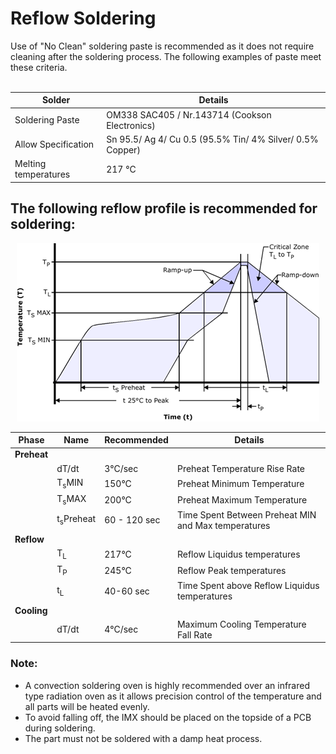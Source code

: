 # Reflow Soldering

Use of "No Clean" soldering paste is recommended as it does not require cleaning after the soldering process. The following examples of paste meet these criteria.
</br>
</br>
<center>

| Solder                | Details                                                               |
| ----------------------| ---------------------------------------------                         |
|Soldering Paste        | OM338 SAC405 / Nr.143714 (Cookson Electronics)                        |
|Allow Specification    | Sn 95.5/ Ag 4/ Cu 0.5 (95.5% Tin/ 4% Silver/ 0.5% Copper)             |
|Melting temperatures   | 217 °C                                                                |


</center>

## The following reflow profile is recommended for soldering:

<center>

![Reflow_plot](../images/Reflow.png)



| Phase     | Name                  | Recommended   | Details                                               |
| ------    |-----------------------|---------------|-------------------------------------------------------|
<b>Preheat  |                       |               |                                                       |
<b>         |dT/dt                  | 3°C/sec       | Preheat Temperature Rise Rate                         |
|           |T<sub>s</sub>MIN       | 150°C         | Preheat Minimum Temperature                           |  
|           |T<sub>s</sub>MAX       | 200°C         | Preheat Maximum Temperature                           |
|           |t<sub>s</sub>Preheat   | 60 - 120 sec  | Time Spent Between Preheat MIN and Max temperatures   | 
<b>Reflow   |                       |               |                                                       |
|           |T<sub>L</sub>          | 217°C         | Reflow Liquidus temperatures                          |
|           |T<sub>P</sub>          | 245°C         | Reflow Peak temperatures                              |
|           |t<sub>L</sub>          | 40-60 sec     | Time Spent above Reflow Liquidus temperatures         |
<b> Cooling |                       |               |                                                       |
|           |dT/dt                  | 4°C/sec| Maximum Cooling Temperature Fall Rate|



</center>


### Note:
- A convection soldering oven is highly recommended over an infrared type radiation oven as it allows precision control of the temperature and all parts will be heated evenly.
- To avoid falling off, the IMX should be placed on the topside of a PCB during soldering.
- The part must not be soldered with a damp heat process.
